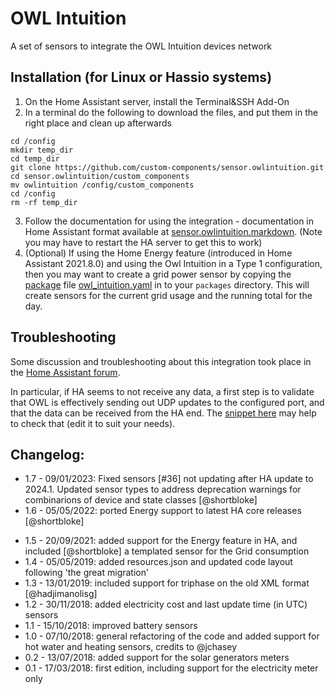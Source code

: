 # OWL Intuition

A set of sensors to integrate the OWL Intuition devices network

## Installation (for Linux or Hassio systems)

1. On the Home Assistant server, install the Terminal&SSH Add-On
2. In a terminal do the following to download the files, and put them in the right place and clean up afterwards
```
cd /config
mkdir temp_dir
cd temp_dir
git clone https://github.com/custom-components/sensor.owlintuition.git
cd sensor.owlintuition/custom_components
mv owlintuition /config/custom_components
cd /config
rm -rf temp_dir
```
3. Follow the documentation for using the integration - documentation in Home Assistant format available at [sensor.owlintuition.markdown](./sensor.owlintuition.markdown). (Note you may have to restart the HA server to get this to work)
4. (Optional) If using the Home Energy feature (introduced in Home Assistant 2021.8.0) and using the Owl Intuition in a Type 1 configuration, then you may want to create a grid power sensor by copying the [package](https://www.home-assistant.io/docs/configuration/packages/) file [owl_intuition.yaml](custom_components/owlintuition/owl_intuition.yaml) in to your `packages` directory. This will create sensors for the current grid usage and the running total for the day.

## Troubleshooting

Some discussion and troubleshooting about this integration took place in the [Home Assistant forum](https://community.home-assistant.io/t/owl-intuition-pv-home-assistant/).

In particular, if HA seems to not receive any data, a first step is to validate that OWL is effectively sending out UDP updates to the configured port, and that the data can be received from the HA end. The [snippet here](test/testowl.py) may help to check that (edit it to suit your needs).

## Changelog:

- 1.7 - 09/01/2023: Fixed sensors [#36] not updating after HA update to 2024.1. Updated sensor types to address deprecation warnings for combinarions of device and state classes [@shortbloke]
- 1.6 - 05/05/2022: ported Energy support to latest HA core releases [@shortbloke]
* 1.5 - 20/09/2021: added support for the Energy feature in HA, and included [@shortbloke] a templated sensor for the Grid consumption
* 1.4 - 05/05/2019: added resources.json and updated code layout following 'the great migration'
* 1.3 - 13/01/2019: included support for triphase on the old XML format [@hadjimanolisg]
* 1.2 - 30/11/2018: added electricity cost and last update time (in UTC) sensors
* 1.1 - 15/10/2018: improved battery sensors
* 1.0 - 07/10/2018: general refactoring of the code and added support for hot water and heating sensors, credits to @jchasey
* 0.2 - 13/07/2018: added support for the solar generators meters
* 0.1 - 17/03/2018: first edition, including support for the electricity meter only
